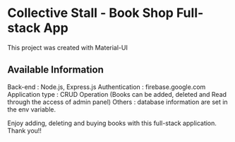 # Collective Stall - Book Shop Full-stack App

This project was created with Material-UI

## Available Information

Back-end : Node.js, Express.js
Authentication : firebase.google.com
Application type :
CRUD Operation (Books can be added, deleted and Read through the access of admin panel)
Others : database information are set in the env variable.

Enjoy adding, deleting and buying books with this full-stack application.
Thank you!!
